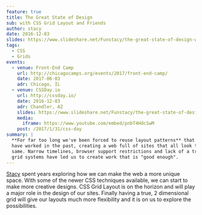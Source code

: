 ```yaml
---
feature: true
title: The Great State of Design
sub: with CSS Grid Layout and Friends
author: stacy
date: 2016-12-03
slides: https://www.slideshare.net/Funstacy/the-great-state-of-design-with-css-grid-layout-and-friends
tags:
  - CSS
  - Grids
events:
  - venue: Front-End Camp
    url: http://chicagocamps.org/events/2017/front-end-camp/
    date: 2017-06-03
    adr: Chicago, IL
  - venue: CSSDay.io
    url: http://cssday.io/
    date: 2016-12-03
    adr: Chandler, AZ
    slides: https://www.slideshare.net/Funstacy/the-great-state-of-design-with-css-grid-layout-and-friends
    media:
      iframe: https://www.youtube.com/embed/pnbT4HdcSwM
    post: /2017/1/31/css-day
summary: |
  **For far too long we've been forced to reuse layout patterns** that
  have worked in the past, creating a web full of sites that all look the
  same. Narrow timelines, browser support restrictions and lack of a true
  grid systems have led us to create work that is "good enough".
---
```


[Stacy] spent years exploring how we can make the web a more unique
space. With some of the newer CSS techniques available, we can start to
make more creative designs. CSS Grid Layout is on the horizon and will
play a major role in the design of our sites. Finally having a true, 2
dimensional grid will give our layouts much more flexibility and it is
on us to explore the possibilities.

[Stacy]: /authors/stacy
